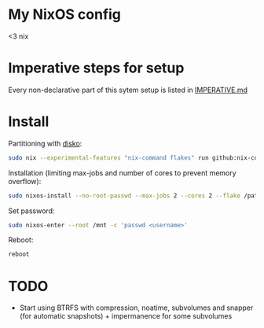 # My NixOS config

\<3 nix

# Imperative steps for setup

Every non-declarative part of this sytem setup is listed in
[IMPERATIVE.md](./IMPERATIVE.md)

# Install

Partitioning with [disko](https://github.com/nix-community/disko/blob/master/docs/quickstart.md):

```bash
sudo nix --experimental-features "nix-command flakes" run github:nix-community/disko/latest -- --mode destroy,format,mount /path/to/disk-config.nix
```

Installation (limiting max-jobs and number of cores to prevent memory overflow):

```bash
sudo nixos-install --no-root-passwd --max-jobs 2 --cores 2 --flake /path/to/flake#hostname
```

Set password:

```bash
sudo nixos-enter --root /mnt -c 'passwd <username>'
```

Reboot:

```bash
reboot
```

# TODO

- Start using BTRFS with compression, noatime, subvolumes and snapper (for
  automatic snapshots) + impermanence for some subvolumes
